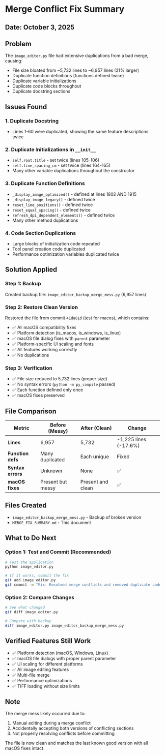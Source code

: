 # Merge Conflict Fix Summary

## Date: October 3, 2025

## Problem
The `image_editor.py` file had extensive duplications from a bad merge, causing:
- File size bloated from ~5,732 lines to ~6,957 lines (21% larger)
- Duplicate function definitions (functions defined twice)
- Duplicate variable initializations  
- Duplicate code blocks throughout
- Duplicate docstring sections

## Issues Found

### 1. Duplicate Docstring
- Lines 1-60 were duplicated, showing the same feature descriptions twice

### 2. Duplicate Initializations in `__init__`
- `self.root.title` - set twice (lines 105-106)
- `self.line_spacing_cm` - set twice (lines 164-165)
- Many other variable duplications throughout the constructor

### 3. Duplicate Function Definitions
- `_display_image_optimized()` - defined at lines 1802 AND 1915
- `_display_image_legacy()` - defined twice
- `reset_line_positions()` - defined twice  
- `reset_equal_spacing()` - defined twice
- `refresh_dpi_dependent_elements()` - defined twice
- Many other method duplications

### 4. Code Section Duplications
- Large blocks of initialization code repeated
- Tool panel creation code duplicated
- Performance optimization variables duplicated twice

## Solution Applied

### Step 1: Backup
Created backup file: `image_editor_backup_merge_mess.py` (6,957 lines)

### Step 2: Restore Clean Version
Restored the file from commit `41da01d` (test for macos), which contains:
- ✅ All macOS compatibility fixes
- ✅ Platform detection (is_macos, is_windows, is_linux)
- ✅ macOS file dialog fixes with `parent` parameter
- ✅ Platform-specific UI scaling and fonts
- ✅ All features working correctly
- ✅ No duplications

### Step 3: Verification
- ✅ File size reduced to 5,732 lines (proper size)
- ✅ No syntax errors (`python -m py_compile` passed)
- ✅ Each function defined only once
- ✅ macOS fixes preserved

## File Comparison

| Metric | Before (Messy) | After (Clean) | Change |
|--------|---------------|---------------|---------|
| **Lines** | 6,957 | 5,732 | -1,225 lines (-17.6%) |
| **Function defs** | Many duplicated | Each unique | Fixed |
| **Syntax errors** | Unknown | None | ✅ |
| **macOS fixes** | Present but messy | Present and clean | ✅ |

## Files Created
- `image_editor_backup_merge_mess.py` - Backup of broken version
- `MERGE_FIX_SUMMARY.md` - This document

## What to Do Next

### Option 1: Test and Commit (Recommended)
```bash
# Test the application
python image_editor.py

# If it works, commit the fix
git add image_editor.py
git commit -m "Fix: Resolved merge conflicts and removed duplicate code"
```

### Option 2: Compare Changes
```bash
# See what changed
git diff image_editor.py

# Compare with backup
diff image_editor.py image_editor_backup_merge_mess.py
```

## Verified Features Still Work
- ✅ Platform detection (macOS, Windows, Linux)
- ✅ macOS file dialogs with proper parent parameter
- ✅ UI scaling for different platforms
- ✅ All image editing features
- ✅ Multi-file merge
- ✅ Performance optimizations
- ✅ TIFF loading without size limits

## Note
The merge mess likely occurred due to:
1. Manual editing during a merge conflict
2. Accidentally accepting both versions of conflicting sections
3. Not properly resolving conflicts before committing

The file is now clean and matches the last known good version with all macOS fixes intact.
